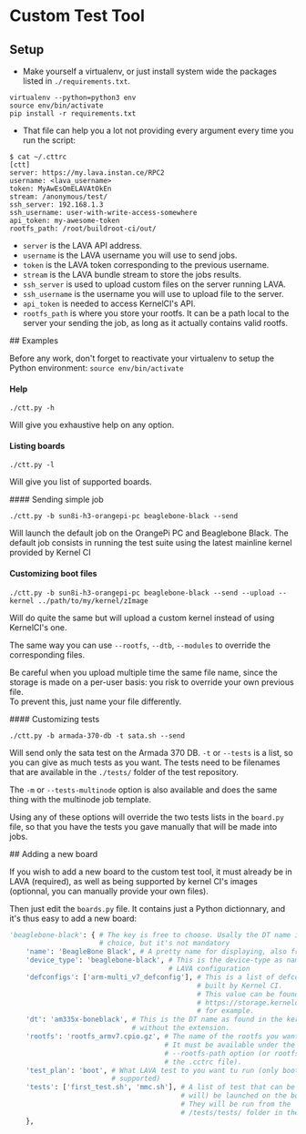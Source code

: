 # Custom Test Tool

## Setup

  * Make yourself a virtualenv, or just install system wide the packages listed
in `./requirements.txt`.

```
virtualenv --python=python3 env
source env/bin/activate
pip install -r requirements.txt
```
  * That file can help you a lot not providing every argument every time you run
the script:

```
$ cat ~/.cttrc
[ctt]
server: https://my.lava.instan.ce/RPC2
username: <lava_username>
token: MyAwEsOmELAVAtOkEn
stream: /anonymous/test/
ssh_server: 192.168.1.3
ssh_username: user-with-write-access-somewhere
api_token: my-awesome-token
rootfs_path: /root/buildroot-ci/out/
```

  * `server` is the LAVA API address.
  * `username` is the LAVA username you will use to send jobs.
  * `token` is the LAVA token corresponding to the previous username.
  * `stream` is the LAVA bundle stream to store the jobs results.
  * `ssh_server` is used to upload custom files on the server running LAVA.
  * `ssh_username` is the username you will use to upload file to the server.
  * `api_token` is needed to access KernelCI's API.
  * `rootfs_path` is where you store your rootfs. It can be a path local to the
server your sending the job, as long as it actually contains valid rootfs.

## Examples

Before any work, don't forget to reactivate your virtualenv to setup the Python
environment: `source env/bin/activate`

#### Help

`./ctt.py -h`

Will give you exhaustive help on any option.

#### Listing boards

`./ctt.py -l`

Will give you list of supported boards.

#### Sending simple job

`./ctt.py -b sun8i-h3-orangepi-pc beaglebone-black --send`

Will launch the default job on the OrangePi PC and Beaglebone Black. The default
job consists in running the test suite using the latest mainline kernel provided
by Kernel CI

#### Customizing boot files

`./ctt.py -b sun8i-h3-orangepi-pc beaglebone-black --send --upload --kernel ../path/to/my/kernel/zImage`

Will do quite the same but will upload a custom kernel instead of using KernelCI's one.

The same way you can use `--rootfs`, `--dtb`, `--modules` to override the
corresponding files.

Be careful when you upload multiple time the same file name, since the storage
is made on a per-user basis: you risk to override your own previous file.   
To prevent this, just name your file differently.

#### Customizing tests

`./ctt.py -b armada-370-db -t sata.sh --send`

Will send only the sata test on the Armada 370 DB.
`-t` or `--tests` is a list, so you can give as much tests as you want. The
tests need to be filenames that are available in the `./tests/` folder of the
test repository.

The `-m` or `--tests-multinode` option is also available and does the same thing
with the multinode job template.

Using any of these options will override the two tests lists in the `board.py`
file, so that you have the tests you gave manually that will be made into jobs.

## Adding a new board

If you wish to add a new board to the custom test tool, it must already be in
LAVA (required), as well as being supported by kernel CI's images (optionnal,
you can manually provide your own files).

Then just edit the `boards.py` file. It contains just a Python dictionnary, and
it's thus easy to add a new board:

```python
'beaglebone-black': { # The key is free to choose. Usally the DT name is a good
                      # choice, but it's not mandatory
    'name': 'BeagleBone Black', # A pretty name for displaying, also free
    'device_type': 'beaglebone-black', # This is the device-type as named is the
                                       # LAVA configuration
    'defconfigs': ['arm-multi_v7_defconfig'], # This is a list of defconfigs
                                              # built by Kernel CI.
                                              # This value can be found at
                                              # https://storage.kernelci.org/mainline/v4.11.xxx-XXXXXX
                                              # for example.
    'dt': 'am335x-boneblack', # This is the DT name as found in the kernel,
                              # without the extension.
    'rootfs': 'rootfs_armv7.cpio.gz', # The name of the rootfs you want to use.
                                      # It must be available under the
                                      # --rootfs-path option (or rootfs_path in
                                      # the .cctrc file).
    'test_plan': 'boot', # What LAVA test to you want tu run (only boot is
                         # supported)
    'tests': ['first_test.sh', 'mmc.sh'], # A list of test that can be (and
                                          # will) be launched on the board.
                                          # They will be run from the
                                          # /tests/tests/ folder in the rootfs.
    },
```

